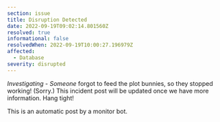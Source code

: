 ```yaml
---
section: issue
title: Disruption Detected
date: 2022-09-19T09:02:14.801560Z
resolved: true
informational: false
resolvedWhen: 2022-09-19T10:00:27.196979Z
affected:
  - Database
severity: disrupted
---
```

*Investigating* - _Someone_ forgot to feed the plot bunnies, so they stopped working! (Sorry.) This incident post will be updated once we have more information. Hang tight!

This is an automatic post by a monitor bot.
        